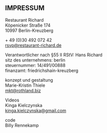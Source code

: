 ## IMPRESSUM

Restaurant Richard  
Köpenicker Straße 174  
10997 Berlin-Kreuzberg

\+ 49 (0)30 492 072 42  
  rsvp@restaurant-richard.de

Verantwortlicher nach §55 II RStV: Hans Richard  
sitz des unternehmens: berlin  
steuernummer: 14/491/00888  
finanzamt: friedrichshain-kreuzberg  

konzept und gestaltung  
Marie-Kristin Thiele  
mkt@rothland.biz

Videos  
Kinga Kielczynska  
kinga.kielczynska@gmail.com

code  
Billy Rennekamp
